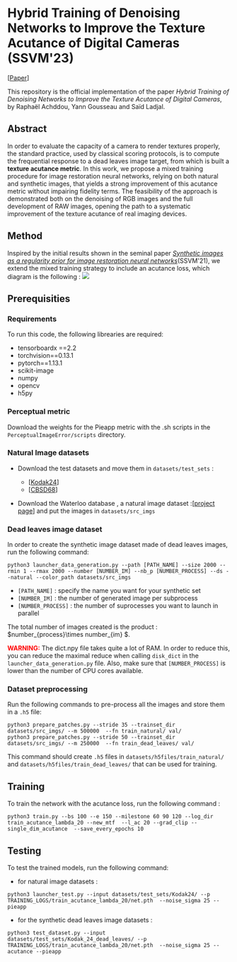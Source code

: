 # Hybrid Training of Denoising Networks to Improve the Texture Acutance of Digital Cameras (SSVM'23)

[[Paper](https://link.springer.com/chapter/10.1007/978-3-031-31975-4_24)]

This repository is the official implementation of the paper *Hybrid Training of Denoising Networks to Improve the Texture Acutance of Digital Cameras*, by Raphaël Achddou, Yann Gousseau and Saïd Ladjal.

## Abstract
In order to evaluate the capacity of a camera to render textures properly, the standard practice, used by classical scoring protocols, is to compute the frequential response to a dead leaves image target, from which is built a **texture acutance metric**. In this work, we propose a mixed training procedure for image restoration neural networks, relying on both natural and synthetic images, that yields a strong improvement of this acutance metric without impairing fidelity terms. The feasibility of the approach is demonstrated both on the denoising of RGB images and the full development of RAW images, opening the path to a systematic improvement of the texture acutance of real imaging devices.

## Method

Inspired by the initial results shown in the seminal paper [*Synthetic images as a regularity prior for image restoration neural networks*](https://hal.science/hal-03186499/file/papier_SSVM%20%281%29.pdf)(SSVM'21), we extend the mixed training strategy to include an acutance loss, which diagram is the following : 
![](examples/schema_acutance.png)

## Prerequisities

### Requirements
To run this code, the following librearies are required:
- tensorboardx ==2.2
- torchvision==0.13.1
- pytorch==1.13.1
- scikit-image 
- numpy
- opencv 
- h5py


### Perceptual metric
Download the weights for the Pieapp metric with the .sh scripts in the ```PerceptualImageError/scripts``` directory.
### Natural Image datasets
- Download the test datasets and move them in ```datasets/test_sets``` :
    - [[Kodak24](https://link.springer.com/chapter/10.1007/978-3-031-31975-4_24)]
    - [[CBSD68](https://github.com/clausmichele/CBSD68-dataset/tree/master/CBSD68/original)]

- Download the Waterloo database , a natural image dataset :[[project page](https://ece.uwaterloo.ca/~k29ma/exploration/)] and put the images in ```datasets/src_imgs```

### Dead leaves image dataset

In order to create the synthetic image dataset made of dead leaves images, run the following command: 
```
python3 launcher_data_generation.py --path [PATH_NAME] --size 2000 --rmin 1 --rmax 2000 --number [NUMBER_IM] --nb_p [NUMBER_PROCESS] --ds --natural --color_path datasets/src_imgs
```

- ```[PATH_NAME]``` : specify the name you want for your synthetic set 
- ```[NUMBER_IM]``` : the number of generated image per subprocess
- ```[NUMBER_PROCESS]``` : the number of suprocesses you want to launch in parallel

The total number of images created is the product  : $number_{process}\times number_{im} $.

<span style="color:red">**WARNING:** </span>
The dict.npy file takes quite a lot of RAM. In order to reduce this, you can reduce the maximal reduce when calling ```disk_dict``` in the ```launcher_data_generation.py``` file. Also, make sure that ```[NUMBER_PROCESS]``` is lower than the number of CPU cores available.

### Dataset preprocessing

Run the following commands to pre-process all the images and store them in a ```.h5``` file:
```
python3 prepare_patches.py --stride 35 --trainset_dir datasets/src_imgs/ --m 500000  --fn train_natural/ val/ 
python3 prepare_patches.py --stride 50 --trainset_dir datasets/src_imgs/ --m 250000  --fn train_dead_leaves/ val/ 
```
This command should create ```.h5``` files in ```datasets/h5files/train_natural/``` and ```datasets/h5files/train_dead_leaves/``` that can be used for training.

## Training
To train the network with the acutance loss, run the following command : 

```
python3 train.py --bs 100 --e 150 --milestone 60 90 120 --log_dir train_acutance_lambda_20 --new_mtf  --l_ac 20 --grad_clip --single_dim_acutance  --save_every_epochs 10
```

## Testing

To test the trained models, run the following command:
- for natural image datasets : 
```
python3 launcher_test.py --input datasets/test_sets/Kodak24/ --p TRAINING_LOGS/train_acutance_lambda_20/net.pth  --noise_sigma 25 --pieapp

```
- for the synthetic dead leaves image datasets : 
```
python3 test_dataset.py --input datasets/test_sets/Kodak_24_dead_leaves/ --p TRAINING_LOGS/train_acutance_lambda_20/net.pth  --noise_sigma 25 --acutance --pieapp
```